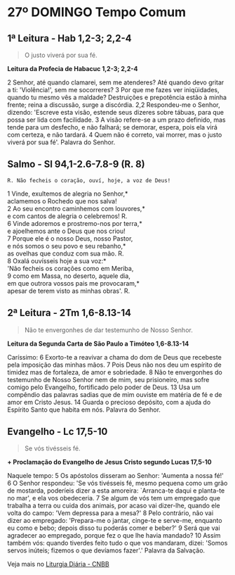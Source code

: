 # 27º DOMINGO Tempo Comum

## 1ª Leitura - Hab 1,2-3; 2,2-4

> O justo viverá por sua fé.

**Leitura da Profecia de Habacuc 1,2-3; 2,2-4**

2 Senhor, até quando clamarei, 
 sem me atenderes? 
 Até quando devo gritar a ti: 'Violência!', 
 sem me socorreres? 
3 Por que me fazes ver iniqüidades, 
 quando tu mesmo vês a maldade? 
 Destruições e prepotência estão à minha frente; 
 reina a discussão, surge a discórdia. 
2,2 Respondeu-me o Senhor, dizendo: 
 'Escreve esta visão, 
 estende seus dizeres sobre tábuas, 
 para que possa ser lida com facilidade. 
3 A visão refere-se a um prazo definido, 
 mas tende para um desfecho, e não falhará; 
 se demorar, espera, 
 pois ela virá com certeza, e não tardará. 
4 Quem não é correto, vai morrer, 
 mas o justo viverá por sua fé'. 
 Palavra do Senhor.

## Salmo - Sl 94,1-2.6-7.8-9 (R. 8)

`R. Não fecheis o coração, ouví, hoje, a voz de Deus!`

1 Vinde, exultemos de alegria no Senhor,*   
 aclamemos o Rochedo que nos salva!    
2 Ao seu encontro caminhemos com louvores,*   
 e com cantos de alegria o celebremos! R.     
6 Vinde adoremos e prostremo-nos por terra,*   
 e ajoelhemos ante o Deus que nos criou!    
7 Porque ele é o nosso Deus, nosso Pastor,    
 e nós somos o seu povo e seu rebanho,*   
 as ovelhas que conduz com sua mão. R.     
8 Oxalá ouvísseis hoje a sua voz:*   
 'Não fecheis os corações como em Meriba,     
9 como em Massa, no deserto, aquele dia,   
 em que outrora vossos pais me provocaram,*   
 apesar de terem visto as minhas obras'. R.

## 2ª Leitura - 2Tm 1,6-8.13-14

> Não te envergonhes de dar testemunho de Nosso Senhor.

**Leitura da Segunda Carta de São Paulo a Timóteo 1,6-8.13-14**

Caríssimo: 
6 Exorto-te a reavivar a chama do dom de Deus 
 que recebeste pela imposição das minhas mãos. 
7 Pois Deus não nos deu um espírito de timidez 
 mas de fortaleza, de amor e sobriedade. 
8 Não te envergonhes do testemunho de Nosso Senhor 
 nem de mim, seu prisioneiro, 
 mas sofre comigo pelo Evangelho, 
 fortificado pelo poder de Deus. 
13 Usa um compêndio das palavras sadias que de mim ouviste 
 em matéria de fé e de amor em Cristo Jesus. 
14 Guarda o precioso depósito, 
 com a ajuda do Espírito Santo que habita em nós. 
 Palavra do Senhor.

## Evangelho - Lc 17,5-10

> Se vós tivésseis fé.

**+ Proclamação do Evangelho de Jesus Cristo segundo Lucas 17,5-10**

Naquele tempo: 
5 Os apóstolos disseram ao Senhor: 
 'Aumenta a nossa fé!' 
6 O Senhor respondeu: 
 'Se vós tivésseis fé, 
 mesmo pequena como um grão de mostarda, 
 poderíeis dizer a esta amoreira: 
 `Arranca-te daqui e planta-te no mar', 
 e ela vos obedeceria. 
7 Se algum de vós tem um empregado 
 que trabalha a terra ou cuida dos animais, 
 por acaso vai dizer-lhe, quando ele volta do campo: 
 'Vem depressa para a mesa?' 
8 Pelo contrário, não vai dizer ao empregado: 
 'Prepara-me o jantar, cinge-te e serve-me, 
 enquanto eu como e bebo; 
 depois disso tu poderás comer e beber?' 
9 Será que vai agradecer ao empregado, 
 porque fez o que lhe havia mandado? 
10 Assim também vós: 
 quando tiverdes feito tudo o que vos mandaram, 
 dizei: 'Somos servos inúteis; 
 fizemos o que devíamos fazer'.' 
 Palavra da Salvação.

Veja mais no [Liturgia Diária - CNBB](http://liturgiadiaria.cnbb.org.br/app/user/user/UserView.php?ano=2016&mes=10&dia=2)